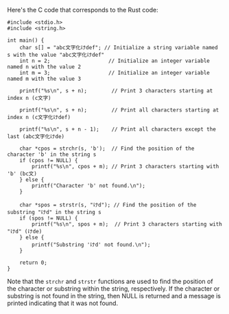 
Here's the C code that corresponds to the Rust code:
```
#include <stdio.h>
#include <string.h>

int main() {
    char s[] = "abc文字化けdef"; // Initialize a string variable named s with the value "abc文字化けdef"
    int n = 2;                   // Initialize an integer variable named n with the value 2
    int m = 3;                   // Initialize an integer variable named m with the value 3

    printf("%s\n", s + n);        // Print 3 characters starting at index n (c文字)

    printf("%s\n", s + n);        // Print all characters starting at index n (c文字化けdef)

    printf("%s\n", s + n - 1);    // Print all characters except the last (abc文字化けde)

    char *cpos = strchr(s, 'b');  // Find the position of the character 'b' in the string s
    if (cpos != NULL) {
        printf("%s\n", cpos + m); // Print 3 characters starting with 'b' (bc文)
    } else {
        printf("Character 'b' not found.\n");
    }

    char *spos = strstr(s, "けd"); // Find the position of the substring "けd" in the string s
    if (spos != NULL) {
        printf("%s\n", spos + m);  // Print 3 characters starting with "けd" (けde)
    } else {
        printf("Substring 'けd' not found.\n");
    }

    return 0;
}
```
Note that the `strchr` and `strstr` functions are used to find the position of the character or substring within the string, respectively. If the character or substring is not found in the string, then NULL is returned and a message is printed indicating that it was not found.
